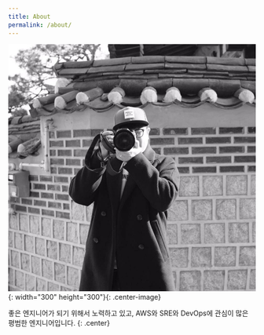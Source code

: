 ```yaml
---
title: About
permalink: /about/
---
```


![프로필 이미지](/images/profile/profile.jpg){: width="300" height="300"}{: .center-image}

좋은 엔지니어가 되기 위해서 노력하고 있고, AWS와 SRE와 DevOps에 관심이 많은 평범한 엔지니어입니다. {: .center}